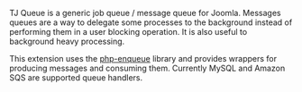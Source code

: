 TJ Queue is a generic job queue / message queue for Joomla. Messages queues are a way to delegate some processes to the background instead of performing them in a user blocking operation. It is also useful to background heavy processing. 

This extension uses the [php-enqueue](https://github.com/php-enqueue/enqueue-dev) library and provides wrappers for producing messages and consuming them. Currently MySQL and Amazon SQS are supported queue handlers.
